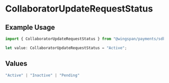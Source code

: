 # CollaboratorUpdateRequestStatus

## Example Usage

```typescript
import { CollaboratorUpdateRequestStatus } from "@wingspan/payments/sdk/models/shared";

let value: CollaboratorUpdateRequestStatus = "Active";
```

## Values

```typescript
"Active" | "Inactive" | "Pending"
```